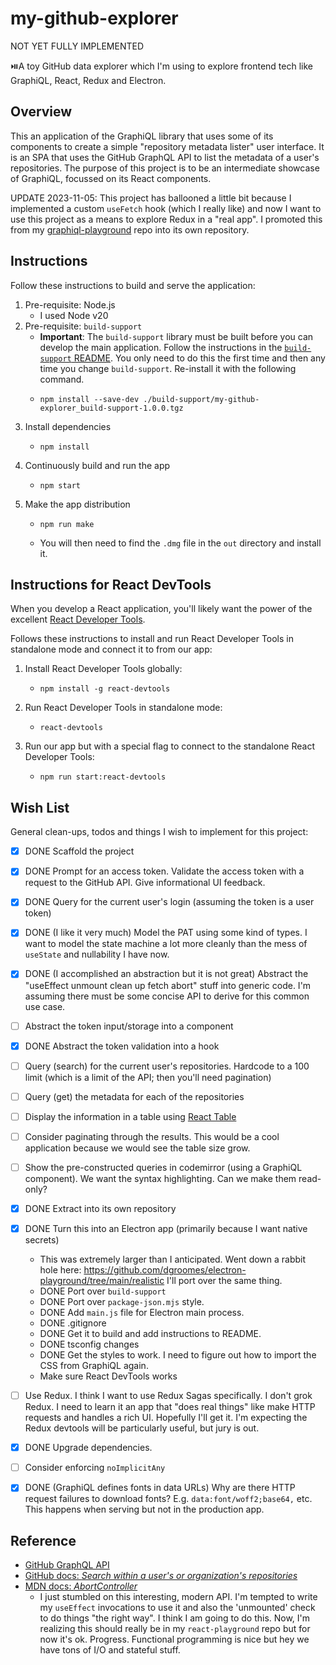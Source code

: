 # my-github-explorer

NOT YET FULLY IMPLEMENTED

⏯️A toy GitHub data explorer which I'm using to explore frontend tech like GraphiQL, React, Redux and Electron.


## Overview

This an application of the GraphiQL library that uses some of its components to create a simple "repository metadata
lister" user interface. It is an SPA that uses the GitHub GraphQL API to list the metadata of a user's repositories.
The purpose of this project is to be an intermediate showcase of GraphiQL, focussed on its React components.

UPDATE 2023-11-05: This project has ballooned a little bit because I implemented a custom `useFetch` hook (which I really
like) and now I want to use this project as a means to explore Redux in a "real app". I promoted this from my [graphiql-playground](https://github.com/dgroomes/graphiql-playground)
repo into its own repository.


## Instructions

Follow these instructions to build and serve the application:

1. Pre-requisite: Node.js
    * I used Node v20
2. Pre-requisite: `build-support`
    * **Important**: The `build-support` library must be built before you can develop the main application. Follow the
      instructions in the [`build-support` README](build-support/README.md). You only need to do this the first time and
      then any time you change `build-support`. Re-install it with the following command.
    * ```shell
      npm install --save-dev ./build-support/my-github-explorer_build-support-1.0.0.tgz
      ```
3. Install dependencies
    * ```shell
      npm install
      ```
4. Continuously build and run the app
    * ```shell
      npm start
      ```
5. Make the app distribution
    * ```shell
      npm run make
      ```
    * You will then need to find the `.dmg` file in the `out` directory and install it.


## Instructions for React DevTools

When you develop a React application, you'll likely want the power of the excellent [React Developer Tools](https://react.dev/learn/react-developer-tools).

Follows these instructions to install and run React Developer Tools in standalone mode and connect it to from our app:

1. Install React Developer Tools globally:
    * ```shell
      npm install -g react-devtools
      ```
2. Run React Developer Tools in standalone mode:
    * ```shell
      react-devtools
      ```
3. Run our app but with a special flag to connect to the standalone React Developer Tools:
    * ```shell
      npm run start:react-devtools
      ```


## Wish List

General clean-ups, todos and things I wish to implement for this project:

* [x] DONE Scaffold the project
* [x] DONE Prompt for an access token. Validate the access token with a request to the GitHub API. Give
  informational UI feedback.
* [x] DONE Query for the current user's login (assuming the token is a user token)
* [x] DONE (I like it very much) Model the PAT using some kind of types. I want to model the state machine a lot more cleanly than the mess of
  `useState` and nullability I have now.
* [x] DONE (I accomplished an abstraction but it is not great) Abstract the "useEffect unmount clean up fetch abort" stuff into generic code. I'm assuming there must be some
  concise API to derive for this common use case.
* [ ] Abstract the token input/storage into a component
* [x] DONE Abstract the token validation into a hook
* [ ] Query (search) for the current user's repositories. Hardcode to a 100 limit (which is a limit of the API; then
  you'll need pagination)
* [ ] Query (get) the metadata for each of the repositories
* [ ] Display the information in a table using [React Table](https://react-table-v7.tanstack.com/) 
* [ ] Consider paginating through the results. This would be a cool application because we would see the table size grow.
* [ ] Show the pre-constructed queries in codemirror (using a GraphiQL component). We want the syntax highlighting. Can
  we make them read-only?
* [x] DONE Extract into its own repository
* [x] DONE Turn this into an Electron app (primarily because I want native secrets)
  * This was extremely larger than I anticipated. Went down a rabbit hole here: <https://github.com/dgroomes/electron-playground/tree/main/realistic>
    I'll port over the same thing.
  * DONE Port over `build-support`
  * DONE Port over `package-json.mjs` style.
  * DONE Add `main.js` file for Electron main process.
  * DONE .gitignore
  * DONE Get it to build and add instructions to README.
  * DONE tsconfig changes
  * DONE Get the styles to work. I need to figure out how to import the CSS from GraphiQL again.
  * Make sure React DevTools works
* [ ] Use Redux. I think I want to use Redux Sagas specifically. I don't grok Redux. I need to learn it an app that
  "does real things" like make HTTP requests and handles a rich UI. Hopefully I'll get it. I'm expecting the Redux
  devtools will be particularly useful, but jury is out.
* [x] DONE Upgrade dependencies.
* [ ] Consider enforcing `noImplicitAny`
* [x] DONE (GraphiQL defines fonts in data URLs) Why are there HTTP request failures to download fonts? E.g. `data:font/woff2;base64,` etc. This happens when
  serving but not in the production app.


## Reference

* [GitHub GraphQL API](https://docs.github.com/en/graphql)
* [GitHub docs: *Search within a user's or organization's repositories*](https://docs.github.com/en/search-github/searching-on-github/searching-for-repositories#search-within-a-users-or-organizations-repositories)
* [MDN docs: *AbortController*](https://developer.mozilla.org/en-US/docs/Web/API/AbortController)
  * I just stumbled on this interesting, modern API. I'm tempted to write my `useEffect` invocations to use it and also
    the 'unmounted' check to do things "the right way". I think I am going to do this. Now, I'm realizing this should
    really be in my `react-playground` repo but for now it's ok. Progress. Functional programming is nice but hey we
    have tons of I/O and stateful stuff.
